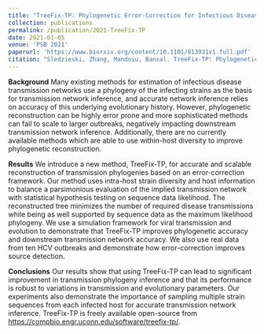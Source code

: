 ```yaml
---
title: "TreeFix-TP: Phylogenetic Error-Correction for Infectious Disease Transmission Network Inference"
collection: publications
permalink: /publication/2021-TreeFix-TP
date: 2021-01-05
venue: 'PSB 2021'
paperurl: 'https://www.biorxiv.org/content/10.1101/813931v1.full.pdf'
citation: "Sledzieski, Zhang, Mandoiu, Bansal. TreeFix-TP: Phylogenetic Error-Correction for Infectious Disease Transmission Network Inference. Under review."
---
```


**Background** 
Many existing methods for estimation of infectious disease transmission networks use a phylogeny of the infecting strains as the basis for transmission network inference, and accurate network inference relies on accuracy of this underlying evolutionary history. However, phylogenetic reconstruction can be highly error prone and more sophisticated methods can fail to scale to larger outbreaks, negatively impacting downstream transmission network inference. Additionally, there are no currently available methods which are able to use within-host diversity to improve phylogenetic reconstruction.

**Results**
 We introduce a new method, TreeFix-TP, for accurate and scalable reconstruction of transmission phylogenies based on an error-correction framework. Our method uses intra-host strain diversity and host information to balance a parsimonious evaluation of the implied transmission network with statistical hypothesis testing on sequence data likelihood. The reconstructed tree minimizes the number of required disease transmissions while being as well supported by sequence data as the maximum likelihood phylogeny. We use a simulation framework for viral transmission and evolution to demonstrate that TreeFix-TP improves phylogenetic accuracy and downstream transmission network accuracy. We also use real data from ten HCV outbreaks and demonstrate how error-correction improves source detection.

**Conclusions**
Our results show that using TreeFix-TP can lead to significant improvement in transmission phylogeny inference and that its performance is robust to variations in transmission and evolutionary parameters. Our experiments also demonstrate the importance of sampling multiple strain sequences from each infected host for accurate transmission network inference. TreeFix-TP is freely available open-source from https://compbio.engr.uconn.edu/software/treefix-tp/.
